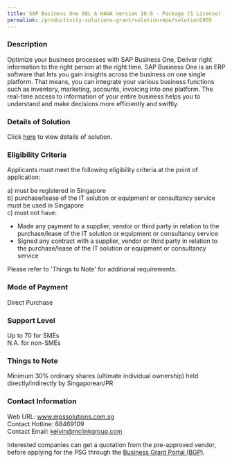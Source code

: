 ```yaml
---
title: SAP Business One SQL & HANA Version 10.0 - Package (1 License)
permalink: /productivity-solutions-grant/solutionrepo/solution2955
---
```


### Description

Optimize your business processes with SAP Business One, Deliver right information to the right person at the right time.
SAP Business One is an ERP software that lets you gain insights across the business on one single platform. That means, you can integrate your various business functions such as inventory, marketing, accounts, invoicing into one platform. The real-time access to information of your entire business helps you to understand and make decisions more efficiently and swiftly.

### Details of Solution

Click <a href='https://www.gobusiness.gov.sg/images/psg/MPS_Desensitised_Annex_3_Part_1.pdf' target='_blank' rel='noopener'>here</a> to view details of solution.

### Eligibility Criteria

Applicants must meet the following eligibility criteria at the point of application:

a) must be registered in Singapore <br>
b) purchase/lease of the IT solution or equipment or consultancy service must be used in Singapore <br>
c) must not have:
- Made any payment to a supplier, vendor or third party in relation to the purchase/lease of the IT solution or equipment or consultancy service
- Signed any contract with a supplier, vendor or third party in relation to the purchase/lease of the IT solution or equipment or consultancy service

Please refer to 'Things to Note' for additional requirements.

### Mode of Payment
Direct Purchase

### Support Level
Up to 70 for SMEs <br>
N.A. for non-SMEs

### Things to Note
Minimum 30% ordinary shares (ultimate individual ownership) held directly/indirectly by Singaporean/PR

### Contact Information
Web URL: www.mpssolutions.com.sg <br>Contact Hotline: 68469109 <br>Contact Email: kelvin@mclinkgroup.com <br>

Interested companies can get a quotation from the pre-approved vendor, before applying for the PSG through the <a target='_blank' rel='noopener' href='https://www.businessgrants.gov.sg/'>Business Grant Portal (BGP)</a>.
